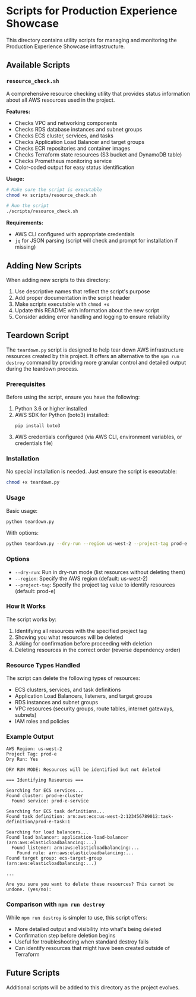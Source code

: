 # Scripts for Production Experience Showcase

This directory contains utility scripts for managing and monitoring the Production Experience Showcase infrastructure.

## Available Scripts

### `resource_check.sh`

A comprehensive resource checking utility that provides status information about all AWS resources used in the project.

**Features:**

- Checks VPC and networking components
- Checks RDS database instances and subnet groups
- Checks ECS cluster, services, and tasks
- Checks Application Load Balancer and target groups
- Checks ECR repositories and container images
- Checks Terraform state resources (S3 bucket and DynamoDB table)
- Checks Prometheus monitoring service
- Color-coded output for easy status identification

**Usage:**

```bash
# Make sure the script is executable
chmod +x scripts/resource_check.sh

# Run the script
./scripts/resource_check.sh
```

**Requirements:**

- AWS CLI configured with appropriate credentials
- `jq` for JSON parsing (script will check and prompt for installation if missing)

## Adding New Scripts

When adding new scripts to this directory:

1. Use descriptive names that reflect the script's purpose
2. Add proper documentation in the script header
3. Make scripts executable with `chmod +x`
4. Update this README with information about the new script
5. Consider adding error handling and logging to ensure reliability

## Teardown Script

The `teardown.py` script is designed to help tear down AWS infrastructure resources created by this project. It offers an alternative to the `npm run destroy` command by providing more granular control and detailed output during the teardown process.

### Prerequisites

Before using the script, ensure you have the following:

1. Python 3.6 or higher installed
2. AWS SDK for Python (boto3) installed:
   ```
   pip install boto3
   ```
3. AWS credentials configured (via AWS CLI, environment variables, or credentials file)

### Installation

No special installation is needed. Just ensure the script is executable:

```bash
chmod +x teardown.py
```

### Usage

Basic usage:

```bash
python teardown.py
```

With options:

```bash
python teardown.py --dry-run --region us-west-2 --project-tag prod-e
```

### Options

- `--dry-run`: Run in dry-run mode (list resources without deleting them)
- `--region`: Specify the AWS region (default: us-west-2)
- `--project-tag`: Specify the project tag value to identify resources (default: prod-e)

### How It Works

The script works by:

1. Identifying all resources with the specified project tag
2. Showing you what resources will be deleted
3. Asking for confirmation before proceeding with deletion
4. Deleting resources in the correct order (reverse dependency order)

### Resource Types Handled

The script can delete the following types of resources:

- ECS clusters, services, and task definitions
- Application Load Balancers, listeners, and target groups
- RDS instances and subnet groups
- VPC resources (security groups, route tables, internet gateways, subnets)
- IAM roles and policies

### Example Output

```
AWS Region: us-west-2
Project Tag: prod-e
Dry Run: Yes

DRY RUN MODE: Resources will be identified but not deleted

=== Identifying Resources ===

Searching for ECS services...
Found cluster: prod-e-cluster
  Found service: prod-e-service

Searching for ECS task definitions...
Found task definition: arn:aws:ecs:us-west-2:123456789012:task-definition/prod-e-task:1

Searching for load balancers...
Found load balancer: application-load-balancer (arn:aws:elasticloadbalancing:...)
  Found listener: arn:aws:elasticloadbalancing:...
    Found rule: arn:aws:elasticloadbalancing:...
Found target group: ecs-target-group (arn:aws:elasticloadbalancing:...)

...

Are you sure you want to delete these resources? This cannot be undone. (yes/no):
```

### Comparison with `npm run destroy`

While `npm run destroy` is simpler to use, this script offers:

- More detailed output and visibility into what's being deleted
- Confirmation step before deletion begins
- Useful for troubleshooting when standard destroy fails
- Can identify resources that might have been created outside of Terraform

## Future Scripts

Additional scripts will be added to this directory as the project evolves.
